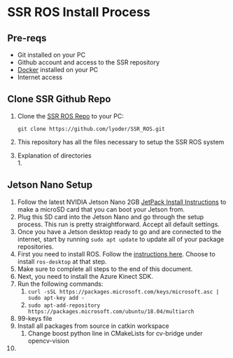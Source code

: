 # SSR ROS Install Process

## Pre-reqs
* Git installed on your PC
* Github account and access to the SSR repository
* [Docker](https://docs.docker.com/desktop/windows/install/) installed on your PC
* Internet access

## Clone SSR Github Repo
1. Clone the [SSR ROS Repo](https://github.com/lyoder3/SSR_ROS.git) to your PC: 
   
   `git clone https://github.com/lyoder/SSR_ROS.git`
2. This repository has all the files necessary to setup the SSR ROS system
3. Explanation of directories\
   1. 


## Jetson Nano Setup
1. Follow the latest NVIDIA Jetson Nano 2GB [JetPack Install Instructions](https://developer.nvidia.com/embedded/learn/get-started-jetson-nano-2gb-devkit#write) to make a microSD card that you can boot your Jetson from.
2. Plug this SD card into the Jetson Nano and go through the setup process. This run is pretty straightforward. Accept all default settings.
3. Once you have a Jetson desktop ready to go and are connected to the internet, start by running `sudo apt update` to update all of your package repositories.
4. First you need to install ROS. Follow the [instructions here](http://wiki.ros.org/melodic/Installation/Ubuntu). Choose to install `ros-desktop` at that step.
5. Make sure to complete all steps to the end of this document.
6. Next, you need to install the Azure Kinect SDK.
7. Run the following commands:
   1. `curl -sSL https://packages.microsoft.com/keys/microsoft.asc | sudo apt-key add -`
   2. `sudo apt-add-repository https://packages.microsoft.com/ubuntu/18.04/multiarch`
8. 99-keys file
9. Install all packages from source in catkin workspace
   1.  Change boost python line in CMakeLists for cv-bridge under opencv-vision
10. 